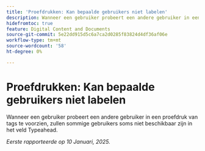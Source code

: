 ```yaml
---
title: 'Proefdrukken: Kan bepaalde gebruikers niet labelen'
description: Wanneer een gebruiker probeert een andere gebruiker in een proefdruk van tags te voorzien, zullen sommige gebruikers soms niet beschikbaar zijn in het veld Typeahead.
hidefromtoc: true
feature: Digital Content and Documents
source-git-commit: 5e22dd915d5c6a7ca2d0285f83824d4df36af06e
workflow-type: tm+mt
source-wordcount: '58'
ht-degree: 0%

---
```


# Proefdrukken: Kan bepaalde gebruikers niet labelen

Wanneer een gebruiker probeert een andere gebruiker in een proefdruk van tags te voorzien, zullen sommige gebruikers soms niet beschikbaar zijn in het veld Typeahead.

_Eerste rapporteerde op 10 Januari, 2025._
